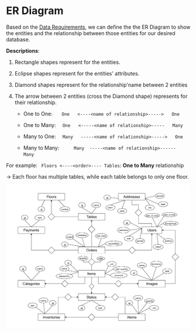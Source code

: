 # ER Diagram

Based on the [Data Requirements](./DataRequirements.md), we can define the the ER Diagram to show the entities and the relationship between those entities for our desired database.

**Descriptions**:

1. Rectangle shapes represent for the entities.

2. Eclipse shapes represent for the entities' attributes.

4. Diamond shapes represent for the relationship'name between 2 entities

3. The arrow between 2 entities (cross the Diamond shape) represents for their relationship.

    * One to One:`   ` `One   <----<name of relationship>----->   One`
    
    * One to Many:`  ` `One   <-----<name of relationship>-----   Many`
   
    * Many to One:`  ` `Many   -----<name of relationship>----->   One`
    
    * Many to Many:`    ` ` Many  -----<name of relationship>------   Many`

For example: ``` Floors <----<order>---- Tables```: **One to Many** relationship

-> Each floor has multiple tables, while each table belongs to only one floor.


![Image of ER Diagram](./ER%20Diagram/Pos_system_erdiagram.png)

